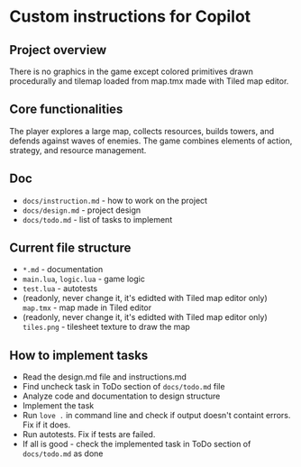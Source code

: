 # Custom instructions for Copilot

## Project overview
There is no graphics in the game except colored primitives drawn procedurally and tilemap loaded from map.tmx made with Tiled map editor.

## Core functionalities
The player explores a large map, collects resources, builds towers, and defends against waves of enemies. The game combines elements of action, strategy, and resource management.

## Doc
- `docs/instruction.md` - how to work on the project
- `docs/design.md` - project design
- `docs/todo.md` - list of tasks to implement

## Current file structure
- `*.md` - documentation
- `main.lua`, `logic.lua` - game logic
- `test.lua` - autotests
- (readonly, never change it, it's edidted with Tiled map editor only) `map.tmx` - map made in Tiled editor
- (readonly, never change it, it's edidted with Tiled map editor only) `tiles.png` - tilesheet texture to draw the map

## How to implement tasks
- Read the design.md file and instructions.md
- Find uncheck task in ToDo section of `docs/todo.md` file
- Analyze code and documentation to design structure
- Implement the task
- Run `love .` in command line and check if output doesn't containt errors. Fix if it does.
- Run autotests. Fix if tests are failed.
- If all is good - check the implemented task in ToDo section of `docs/todo.md` as done
